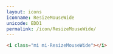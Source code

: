 ```yaml
---
layout: icons
iconname: ResizeMouseWide
unicode: EDD1
permalink: /icon/ResizeMouseWide/
---
```


``` html
<i class="mi mi-ResizeMouseWide"></i>
```
